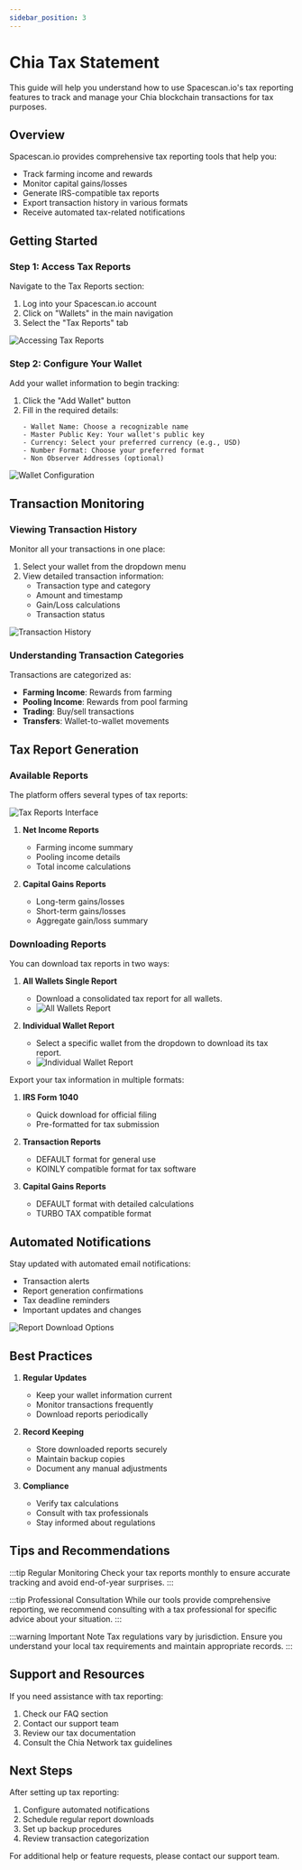 ```yaml
---
sidebar_position: 3
---
```


# Chia Tax Statement

This guide will help you understand how to use Spacescan.io's tax reporting features to track and manage your Chia blockchain transactions for tax purposes.

## Overview

Spacescan.io provides comprehensive tax reporting tools that help you:

- Track farming income and rewards
- Monitor capital gains/losses
- Generate IRS-compatible tax reports
- Export transaction history in various formats
- Receive automated tax-related notifications

## Getting Started

### Step 1: Access Tax Reports

Navigate to the Tax Reports section:

1. Log into your Spacescan.io account
2. Click on "Wallets" in the main navigation
3. Select the "Tax Reports" tab

![Accessing Tax Reports](wallets_1.png)

### Step 2: Configure Your Wallet

Add your wallet information to begin tracking:

1. Click the "Add Wallet" button
2. Fill in the required details:
   ```
   - Wallet Name: Choose a recognizable name
   - Master Public Key: Your wallet's public key
   - Currency: Select your preferred currency (e.g., USD)
   - Number Format: Choose your preferred format
   - Non Observer Addresses (optional)
   ```

![Wallet Configuration](wallets_2.png)

## Transaction Monitoring

### Viewing Transaction History

Monitor all your transactions in one place:

1. Select your wallet from the dropdown menu
2. View detailed transaction information:
   - Transaction type and category
   - Amount and timestamp
   - Gain/Loss calculations
   - Transaction status

![Transaction History](wallets_3.png)

### Understanding Transaction Categories

Transactions are categorized as:
- **Farming Income**: Rewards from farming
- **Pooling Income**: Rewards from pool farming
- **Trading**: Buy/sell transactions
- **Transfers**: Wallet-to-wallet movements

## Tax Report Generation

### Available Reports

The platform offers several types of tax reports:

![Tax Reports Interface](wallets_4.png)

1. **Net Income Reports**
   - Farming income summary
   - Pooling income details
   - Total income calculations

2. **Capital Gains Reports**
   - Long-term gains/losses
   - Short-term gains/losses
   - Aggregate gain/loss summary

### Downloading Reports
You can download tax reports in two ways:

1. **All Wallets Single Report**
   - Download a consolidated tax report for all wallets.
   - ![All Wallets Report](wallets-download.png)

2. **Individual Wallet Report**
   - Select a specific wallet from the dropdown to download its tax report.
   - ![Individual Wallet Report](wallets-individual.png)

Export your tax information in multiple formats:

1. **IRS Form 1040**
   - Quick download for official filing
   - Pre-formatted for tax submission

2. **Transaction Reports**
   - DEFAULT format for general use
   - KOINLY compatible format for tax software

3. **Capital Gains Reports**
   - DEFAULT format with detailed calculations
   - TURBO TAX compatible format

## Automated Notifications

Stay updated with automated email notifications:

- Transaction alerts
- Report generation confirmations
- Tax deadline reminders
- Important updates and changes

![Report Download Options](wallets_5.png)

## Best Practices

1. **Regular Updates**
   - Keep your wallet information current
   - Monitor transactions frequently
   - Download reports periodically

2. **Record Keeping**
   - Store downloaded reports securely
   - Maintain backup copies
   - Document any manual adjustments

3. **Compliance**
   - Verify tax calculations
   - Consult with tax professionals
   - Stay informed about regulations

## Tips and Recommendations

:::tip Regular Monitoring
Check your tax reports monthly to ensure accurate tracking and avoid end-of-year surprises.
:::

:::tip Professional Consultation
While our tools provide comprehensive reporting, we recommend consulting with a tax professional for specific advice about your situation.
:::

:::warning Important Note
Tax regulations vary by jurisdiction. Ensure you understand your local tax requirements and maintain appropriate records.
:::

## Support and Resources

If you need assistance with tax reporting:

1. Check our FAQ section
2. Contact our support team
3. Review our tax documentation
4. Consult the Chia Network tax guidelines

## Next Steps

After setting up tax reporting:

1. Configure automated notifications
2. Schedule regular report downloads
3. Set up backup procedures
4. Review transaction categorization

For additional help or feature requests, please contact our support team.